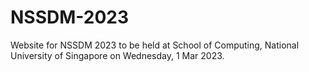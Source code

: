 # NSSDM-2023

Website for NSSDM 2023 to be held at School of Computing, National University of Singapore on Wednesday, 1 Mar 2023.
